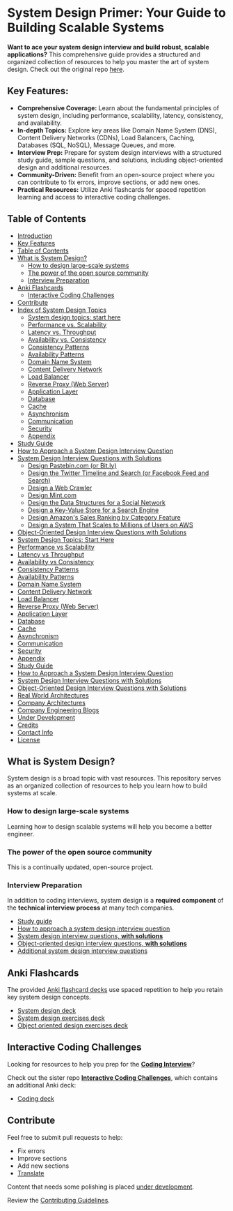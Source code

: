 # System Design Primer: Your Guide to Building Scalable Systems

**Want to ace your system design interview and build robust, scalable applications?** This comprehensive guide provides a structured and organized collection of resources to help you master the art of system design. Check out the original repo [here](https://github.com/donnemartin/system-design-primer).

## Key Features:

*   **Comprehensive Coverage:** Learn about the fundamental principles of system design, including performance, scalability, latency, consistency, and availability.
*   **In-depth Topics:** Explore key areas like Domain Name System (DNS), Content Delivery Networks (CDNs), Load Balancers, Caching, Databases (SQL, NoSQL), Message Queues, and more.
*   **Interview Prep:** Prepare for system design interviews with a structured study guide, sample questions, and solutions, including object-oriented design and additional resources.
*   **Community-Driven:** Benefit from an open-source project where you can contribute to fix errors, improve sections, or add new ones.
*   **Practical Resources:** Utilize Anki flashcards for spaced repetition learning and access to interactive coding challenges.

## Table of Contents

*   [Introduction](#the-system-design-primer)
*   [Key Features](#key-features)
*   [Table of Contents](#table-of-contents)
*   [What is System Design?](#motivation)
    *   [How to design large-scale systems](#learn-how-to-design-large-scale-systems)
    *   [The power of the open source community](#learn-from-the-open-source-community)
    *   [Interview Preparation](#prep-for-the-system-design-interview)
*   [Anki Flashcards](#anki-flashcards)
    *   [Interactive Coding Challenges](#coding-resource-interactive-coding-challenges)
*   [Contribute](#contributing)
*   [Index of System Design Topics](#index-of-system-design-topics)
    *   [System design topics: start here](#system-design-topics-start-here)
    *   [Performance vs. Scalability](#performance-vs-scalability)
    *   [Latency vs. Throughput](#latency-vs-throughput)
    *   [Availability vs. Consistency](#availability-vs-consistency)
    *   [Consistency Patterns](#consistency-patterns)
    *   [Availability Patterns](#availability-patterns)
    *   [Domain Name System](#domain-name-system)
    *   [Content Delivery Network](#content-delivery-network)
    *   [Load Balancer](#load-balancer)
    *   [Reverse Proxy (Web Server)](#reverse-proxy-web-server)
    *   [Application Layer](#application-layer)
    *   [Database](#database)
    *   [Cache](#cache)
    *   [Asynchronism](#asynchronism)
    *   [Communication](#communication)
    *   [Security](#security)
    *   [Appendix](#appendix)
*   [Study Guide](#study-guide)
*   [How to Approach a System Design Interview Question](#how-to-approach-a-system-design-interview-question)
*   [System Design Interview Questions with Solutions](#system-design-interview-questions-with-solutions)
    *   [Design Pastebin.com (or Bit.ly)](#design-pastebincom-or-bitly)
    *   [Design the Twitter Timeline and Search (or Facebook Feed and Search)](#design-the-twitter-timeline-and-search-or-facebook-feed-and-search)
    *   [Design a Web Crawler](#design-a-web-crawler)
    *   [Design Mint.com](#design-mintcom)
    *   [Design the Data Structures for a Social Network](#design-the-data-structures-for-a-social-network)
    *   [Design a Key-Value Store for a Search Engine](#design-a-key-value-store-for-a-search-engine)
    *   [Design Amazon's Sales Ranking by Category Feature](#design-amazons-sales-ranking-by-category-feature)
    *   [Design a System That Scales to Millions of Users on AWS](#design-a-system-that-scales-to-millions-of-users-on-aws)
*   [Object-Oriented Design Interview Questions with Solutions](#object-oriented-design-interview-questions-with-solutions)
*   [System Design Topics: Start Here](#system-design-topics-start-here)
*   [Performance vs Scalability](#performance-vs-scalability)
*   [Latency vs Throughput](#latency-vs-throughput)
*   [Availability vs Consistency](#availability-vs-consistency)
*   [Consistency Patterns](#consistency-patterns)
*   [Availability Patterns](#availability-patterns)
*   [Domain Name System](#domain-name-system)
*   [Content Delivery Network](#content-delivery-network)
*   [Load Balancer](#load-balancer)
*   [Reverse Proxy (Web Server)](#reverse-proxy-web-server)
*   [Application Layer](#application-layer)
*   [Database](#database)
*   [Cache](#cache)
*   [Asynchronism](#asynchronism)
*   [Communication](#communication)
*   [Security](#security)
*   [Appendix](#appendix)
*   [Study Guide](#study-guide)
*   [How to Approach a System Design Interview Question](#how-to-approach-a-system-design-interview-question)
*   [System Design Interview Questions with Solutions](#system-design-interview-questions-with-solutions)
*   [Object-Oriented Design Interview Questions with Solutions](#object-oriented-design-interview-questions-with-solutions)
*   [Real World Architectures](#real-world-architectures)
*   [Company Architectures](#company-architectures)
*   [Company Engineering Blogs](#company-engineering-blogs)
*   [Under Development](#under-development)
*   [Credits](#credits)
*   [Contact Info](#contact-info)
*   [License](#license)

## What is System Design?

System design is a broad topic with vast resources. This repository serves as an organized collection of resources to help you learn how to build systems at scale.

### How to design large-scale systems

Learning how to design scalable systems will help you become a better engineer.

### The power of the open source community

This is a continually updated, open-source project.

### Interview Preparation

In addition to coding interviews, system design is a **required component** of the **technical interview process** at many tech companies.

*   [Study guide](#study-guide)
*   [How to approach a system design interview question](#how-to-approach-a-system-design-interview-question)
*   [System design interview questions, **with solutions**](#system-design-interview-questions-with-solutions)
*   [Object-oriented design interview questions, **with solutions**](#object-oriented-design-interview-questions-with-solutions)
*   [Additional system design interview questions](#additional-system-design-interview-questions)

## Anki Flashcards

The provided [Anki flashcard decks](https://apps.ankiweb.net/) use spaced repetition to help you retain key system design concepts.

*   [System design deck](https://github.com/donnemartin/system-design-primer/tree/master/resources/flash_cards/System%20Design.apkg)
*   [System design exercises deck](https://github.com/donnemartin/system-design-primer/tree/master/resources/flash_cards/System%20Design%20Exercises.apkg)
*   [Object oriented design exercises deck](https://github.com/donnemartin/system-design-primer/tree/master/resources/flash_cards/OO%20Design.apkg)

## Interactive Coding Challenges

Looking for resources to help you prep for the [**Coding Interview**](https://github.com/donnemartin/interactive-coding-challenges)?

Check out the sister repo [**Interactive Coding Challenges**](https://github.com/donnemartin/interactive-coding-challenges), which contains an additional Anki deck:

*   [Coding deck](https://github.com/donnemartin/interactive-coding-challenges/tree/master/anki_cards/Coding.apkg)

## Contribute

Feel free to submit pull requests to help:

*   Fix errors
*   Improve sections
*   Add new sections
*   [Translate](https://github.com/donnemartin/system-design-primer/issues/28)

Content that needs some polishing is placed [under development](#under-development).

Review the [Contributing Guidelines](CONTRIBUTING.md).
